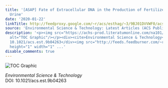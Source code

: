 ```yaml
---
title: '[ASAP] Fate of Extracellular DNA in the Production of Fertilizers from Source-Separated
  Urine'
date: '2020-01-22'
linkTitle: http://feedproxy.google.com/~r/acs/esthag/~3/9BJ01DVVWF0/acs.est.9b04263
source: 'Environmental Science & Technology: Latest Articles (ACS Publications)'
description: '<p><img src="https://achs-prod.literatumonline.com/na101/home/literatum/publisher/achs/journals/content/esthag/0/esthag.ahead-of-print/acs.est.9b04263/20200109/images/medium/es9b04263_0006.gif"
  alt="TOC Graphic"/></p><div><cite>Environmental Science & Technology</cite></div><div>DOI:
  10.1021/acs.est.9b04263</div><img src="http://feeds.feedburner.com/~r/acs/esthag/~4/9BJ01DVVWF0"
  height="1" width="1" ...'
disable_comments: true
---
```

<p><img src="https://achs-prod.literatumonline.com/na101/home/literatum/publisher/achs/journals/content/esthag/0/esthag.ahead-of-print/acs.est.9b04263/20200109/images/medium/es9b04263_0006.gif" alt="TOC Graphic"/></p><div><cite>Environmental Science & Technology</cite></div><div>DOI: 10.1021/acs.est.9b04263</div><img src="http://feeds.feedburner.com/~r/acs/esthag/~4/9BJ01DVVWF0" height="1" width="1" ...